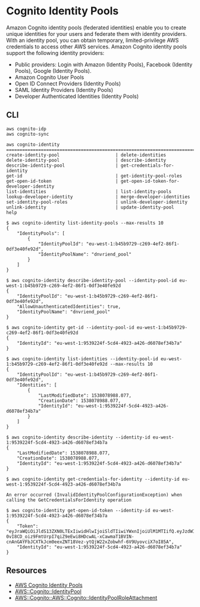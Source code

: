 # Cognito Identity Pools
Amazon Cognito identity pools (federated identities) enable you to create unique identities for your users and federate 
them with identity providers. With an identity pool, you can obtain temporary, limited-privilege AWS credentials to access 
other AWS services. Amazon Cognito identity pools support the following identity providers:

- Public providers: Login with Amazon (Identity Pools), Facebook (Identity Pools), Google (Identity Pools).
- Amazon Cognito User Pools
- Open ID Connect Providers (Identity Pools)
- SAML Identity Providers (Identity Pools)
- Developer Authenticated Identities (Identity Pools)

## CLI
```
aws cognito-idp
aws cognito-sync

aws cognito-identity
==========================================================================================
create-identity-pool                     | delete-identities                       
delete-identity-pool                     | describe-identity                       
describe-identity-pool                   | get-credentials-for-identity            
get-id                                   | get-identity-pool-roles                 
get-open-id-token                        | get-open-id-token-for-developer-identity
list-identities                          | list-identity-pools                     
lookup-developer-identity                | merge-developer-identities              
set-identity-pool-roles                  | unlink-developer-identity               
unlink-identity                          | update-identity-pool                    
help                                    

$ aws cognito-identity list-identity-pools --max-results 10
{
    "IdentityPools": [
        {
            "IdentityPoolId": "eu-west-1:b45b9729-c269-4ef2-86f1-0df3e40fe92d", 
            "IdentityPoolName": "dnvriend_pool"
        }
    ]
}

$ aws cognito-identity describe-identity-pool --identity-pool-id eu-west-1:b45b9729-c269-4ef2-86f1-0df3e40fe92d
{
    "IdentityPoolId": "eu-west-1:b45b9729-c269-4ef2-86f1-0df3e40fe92d", 
    "AllowUnauthenticatedIdentities": true, 
    "IdentityPoolName": "dnvriend_pool"
}

$ aws cognito-identity get-id --identity-pool-id eu-west-1:b45b9729-c269-4ef2-86f1-0df3e40fe92d
{
    "IdentityId": "eu-west-1:9539224f-5cd4-4923-a426-d6078ef34b7a"
}

$ aws cognito-identity list-identities --identity-pool-id eu-west-1:b45b9729-c269-4ef2-86f1-0df3e40fe92d --max-results 10
{
    "IdentityPoolId": "eu-west-1:b45b9729-c269-4ef2-86f1-0df3e40fe92d", 
    "Identities": [
        {
            "LastModifiedDate": 1538078988.077, 
            "CreationDate": 1538078988.077, 
            "IdentityId": "eu-west-1:9539224f-5cd4-4923-a426-d6078ef34b7a"
        }
    ]
}

$ aws cognito-identity describe-identity --identity-id eu-west-1:9539224f-5cd4-4923-a426-d6078ef34b7a
{
    "LastModifiedDate": 1538078988.077, 
    "CreationDate": 1538078988.077, 
    "IdentityId": "eu-west-1:9539224f-5cd4-4923-a426-d6078ef34b7a"
}

$ aws cognito-identity get-credentials-for-identity --identity-id eu-west-1:9539224f-5cd4-4923-a426-d6078ef34b7a

An error occurred (InvalidIdentityPoolConfigurationException) when calling the GetCredentialsForIdentity operation

$ aws cognito-identity get-open-id-token --identity-id eu-west-1:9539224f-5cd4-4923-a426-d6078ef34b7a
{
    "Token": "eyJraWQiOiJldS13ZXN0LTExIiwidHlwIjoiSldTIiwiYWxnIjoiUlM1MTIifQ.eyJzdWIiOiJldS13ZXN0LTE6OTUzOTIyNGYtNWNkNC00OTIzLWE0MjYtZDYwNzhlZjM0YjdhIiwiYXVkIjoiZXUtd2VzdC0xOmI0NWI5NzI5LWMyNjktNGVmMi04NmYxLTBkZjNlNDBmZTkyZCIsImFtciI6WyJ1bmF1dGhlbnRpY2F0ZWQiXSwiaXNzIjoiaHR0cHM6Ly9jb2duaXRvLWlkZW50aXR5LmFtYXpvbmF3cy5jb20iLCJleHAiOjE1MzgwNzk4ODUsImlhdCI6MTUzODA3OTI4NX0.Y0ZNWYlk4TT2ClFCLsn2AsZ1JxlkWd_2PFQ4Bl3nl_Dfh2F_RQ1GDdsPa2EArmRGjFDa6vvfWbToNYiX4rxD6SYUMbRtoCuRjNaoFbzHTEMeM7qUh4k9GZWKZg8Fv0iqjKNjXN11FYNFlCMSNA4nhneZtRGr8rw9n9vWw6LWGhks3VRVlQnuURFHfC1TAqiY0O4DZ_IRbT7thUUeDBFgH1VVb2zOqcMDlnPO2gSK-0vI8CD_oiz9FmtUrpI7qiZ9eEwi8HDcwAL-xCawmaT1BVIN-cnAnGAYFbJCXTkJcm0eexZNT18Vez-ytQjW22xZobwhf-6V9UyovciX7oI85A", 
    "IdentityId": "eu-west-1:9539224f-5cd4-4923-a426-d6078ef34b7a"
}
```

## Resources
- [AWS Cognito Identity Pools](https://docs.aws.amazon.com/cognito/latest/developerguide/cognito-identity.html)
- [AWS::Cognito::IdentityPool](https://docs.aws.amazon.com/AWSCloudFormation/latest/UserGuide/aws-resource-cognito-identitypool.html)
- [AWS::Cognito::AWS::Cognito::IdentityPoolRoleAttachment](https://docs.aws.amazon.com/AWSCloudFormation/latest/UserGuide/aws-resource-cognito-identitypoolroleattachment.html)

